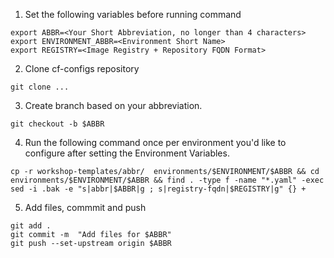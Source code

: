 1. Set the following variables before running command
``` console
export ABBR=<Your Short Abbreviation, no longer than 4 characters>
export ENVIRONMENT_ABBR=<Environment Short Name>
export REGISTRY=<Image Registry + Repository FQDN Format>
```
2. Clone cf-configs repository
``` console
git clone ...
```
3. Create branch based on your abbreviation. 
``` console
git checkout -b $ABBR
```
4. Run the following command once per environment you'd like to configure after setting the Environment Variables.
``` console
cp -r workshop-templates/abbr/  environments/$ENVIRONMENT/$ABBR && cd environments/$ENVIRONMENT/$ABBR && find . -type f -name "*.yaml" -exec sed -i .bak -e "s|abbr|$ABBR|g ; s|registry-fqdn|$REGISTRY|g" {} +
```
5. Add files, commmit and push
``` console
git add .
git commit -m  "Add files for $ABBR"
git push --set-upstream origin $ABBR
```
